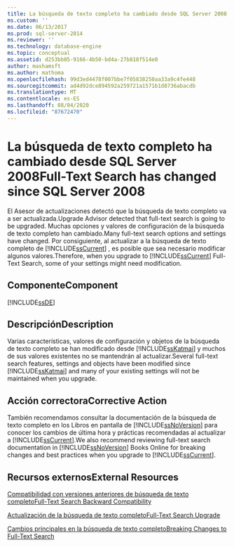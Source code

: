```yaml
---
title: La búsqueda de texto completo ha cambiado desde SQL Server 2008 | Microsoft Docs
ms.custom: ''
ms.date: 06/13/2017
ms.prod: sql-server-2014
ms.reviewer: ''
ms.technology: database-engine
ms.topic: conceptual
ms.assetid: d253bb05-9166-4b50-bd4a-27b818f514e0
author: mashamsft
ms.author: mathoma
ms.openlocfilehash: 99d3ed4478f007bbe7f05838250aa33a9c4fe448
ms.sourcegitcommit: ad4d92dce894592a259721a1571b1d8736abacdb
ms.translationtype: MT
ms.contentlocale: es-ES
ms.lasthandoff: 08/04/2020
ms.locfileid: "87672470"
---
```

# <a name="full-text-search-has-changed-since-sql-server-2008"></a><span data-ttu-id="0d64c-102">La búsqueda de texto completo ha cambiado desde SQL Server 2008</span><span class="sxs-lookup"><span data-stu-id="0d64c-102">Full-Text Search has changed since SQL Server 2008</span></span>
  <span data-ttu-id="0d64c-103">El Asesor de actualizaciones detectó que la búsqueda de texto completo va a ser actualizada.</span><span class="sxs-lookup"><span data-stu-id="0d64c-103">Upgrade Advisor detected that full-text search is going to be upgraded.</span></span> <span data-ttu-id="0d64c-104">Muchas opciones y valores de configuración de la búsqueda de texto completo han cambiado.</span><span class="sxs-lookup"><span data-stu-id="0d64c-104">Many full-text search options and settings have changed.</span></span> <span data-ttu-id="0d64c-105">Por consiguiente, al actualizar a la búsqueda de texto completo de [!INCLUDE[ssCurrent](../../includes/sscurrent-md.md)] , es posible que sea necesario modificar algunos valores.</span><span class="sxs-lookup"><span data-stu-id="0d64c-105">Therefore, when you upgrade to [!INCLUDE[ssCurrent](../../includes/sscurrent-md.md)] Full-Text Search, some of your settings might need modification.</span></span>  
  
## <a name="component"></a><span data-ttu-id="0d64c-106">Componente</span><span class="sxs-lookup"><span data-stu-id="0d64c-106">Component</span></span>  
 [!INCLUDE[ssDE](../../includes/ssde-md.md)]  
  
## <a name="description"></a><span data-ttu-id="0d64c-107">Descripción</span><span class="sxs-lookup"><span data-stu-id="0d64c-107">Description</span></span>  
 <span data-ttu-id="0d64c-108">Varias características, valores de configuración y objetos de la búsqueda de texto completo se han modificado desde [!INCLUDE[ssKatmai](../../includes/sskatmai-md.md)] y muchos de sus valores existentes no se mantendrán al actualizar.</span><span class="sxs-lookup"><span data-stu-id="0d64c-108">Several full-text search features, settings and objects have been modified since [!INCLUDE[ssKatmai](../../includes/sskatmai-md.md)] and many of your existing settings will not be maintained when you upgrade.</span></span>  
  
## <a name="corrective-action"></a><span data-ttu-id="0d64c-109">Acción correctora</span><span class="sxs-lookup"><span data-stu-id="0d64c-109">Corrective Action</span></span>  
 <span data-ttu-id="0d64c-110">También recomendamos consultar la documentación de la búsqueda de texto completo en los Libros en pantalla de [!INCLUDE[ssNoVersion](../../includes/ssnoversion-md.md)] para conocer los cambios de última hora y prácticas recomendadas al actualizar a [!INCLUDE[ssCurrent](../../includes/sscurrent-md.md)].</span><span class="sxs-lookup"><span data-stu-id="0d64c-110">We also recommend reviewing full-text search documentation in [!INCLUDE[ssNoVersion](../../includes/ssnoversion-md.md)] Books Online for breaking changes and best practices when you upgrade to [!INCLUDE[ssCurrent](../../includes/sscurrent-md.md)].</span></span>  
  
## <a name="external-resources"></a><span data-ttu-id="0d64c-111">Recursos externos</span><span class="sxs-lookup"><span data-stu-id="0d64c-111">External Resources</span></span>  
 [<span data-ttu-id="0d64c-112">Compatibilidad con versiones anteriores de búsqueda de texto completo</span><span class="sxs-lookup"><span data-stu-id="0d64c-112">Full-Text Search Backward Compatibility</span></span>](../../../2014/database-engine/full-text-search-backward-compatibility.md)  
  
 [<span data-ttu-id="0d64c-113">Actualización de la búsqueda de texto completo</span><span class="sxs-lookup"><span data-stu-id="0d64c-113">Full-Text Search Upgrade</span></span>](https://go.microsoft.com/fwlink/?LinkId=112291)  
  
 [<span data-ttu-id="0d64c-114">Cambios principales en la búsqueda de texto completo</span><span class="sxs-lookup"><span data-stu-id="0d64c-114">Breaking Changes to Full-Text Search</span></span>](../../../2014/database-engine/breaking-changes-to-full-text-search.md)  
  
  
